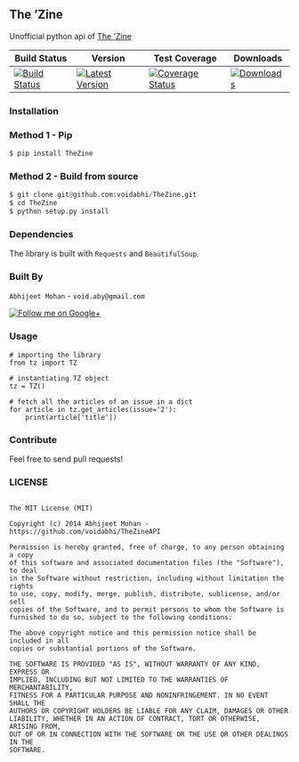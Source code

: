 ## The &rsquo;Zine

Unofficial python api of [The &rsquo;Zine](http://thezine.biz)

| Build Status | Version |Test Coverage | Downloads |
| ------------ | ------- | ------------ | --------- |
| [![Build Status](https://travis-ci.org/voidabhi/TheZineAPI.svg)](https://travis-ci.org/voidabhi/TheZineAPI)|[![Latest Version](https://pypip.in/v/TheZine/badge.png)](https://pypi.python.org/pypi/TheZine/) | [![Coverage Status](https://img.shields.io/coveralls/voidabhi/TheZineAPI.svg)](https://coveralls.io/r/voidabhi/TheZineAPI?branch=master)|[![Downloads](https://pypip.in/d/TheZine/badge.png)](https://pypi.python.org/pypi/TheZine/)

### Installation


### Method 1 - Pip

```bash
$ pip install TheZine
````

### Method 2 - Build from source

```python
$ git clone git@github.com:voidabhi/TheZine.git
$ cd TheZine
$ python setup.py install
```

### Dependencies

The library is built with `Requests` and `BeautifulSoup`.

### Built By

`Abhijeet Mohan` - `void.aby@gmail.com`

<a href="https://plus.google.com/104070882148677917719/about">
  <img alt="Follow me on Google+"
       src="http://data.pkmmte.com/temp/social_google_plus_logo.png" />
</a>

### Usage

	# importing the library
    from tz import TZ
	
	# instantiating TZ object
    tz = TZ()

    # fetch all the articles of an issue in a dict
    for article in tz.get_articles(issue='2'):
        print(article['title'])
		
### Contribute

Feel free to send pull requests!
		
### LICENSE

```

The MIT License (MIT)

Copyright (c) 2014 Abhijeet Mohan - https://github.com/voidabhi/TheZineAPI

Permission is hereby granted, free of charge, to any person obtaining a copy
of this software and associated documentation files (the "Software"), to deal
in the Software without restriction, including without limitation the rights
to use, copy, modify, merge, publish, distribute, sublicense, and/or sell
copies of the Software, and to permit persons to whom the Software is
furnished to do so, subject to the following conditions:

The above copyright notice and this permission notice shall be included in all
copies or substantial portions of the Software.

THE SOFTWARE IS PROVIDED "AS IS", WITHOUT WARRANTY OF ANY KIND, EXPRESS OR
IMPLIED, INCLUDING BUT NOT LIMITED TO THE WARRANTIES OF MERCHANTABILITY,
FITNESS FOR A PARTICULAR PURPOSE AND NONINFRINGEMENT. IN NO EVENT SHALL THE
AUTHORS OR COPYRIGHT HOLDERS BE LIABLE FOR ANY CLAIM, DAMAGES OR OTHER
LIABILITY, WHETHER IN AN ACTION OF CONTRACT, TORT OR OTHERWISE, ARISING FROM,
OUT OF OR IN CONNECTION WITH THE SOFTWARE OR THE USE OR OTHER DEALINGS IN THE
SOFTWARE.

```
